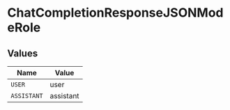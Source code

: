 # ChatCompletionResponseJSONModeRole


## Values

| Name        | Value       |
| ----------- | ----------- |
| `USER`      | user        |
| `ASSISTANT` | assistant   |